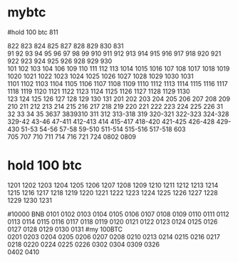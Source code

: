 # mybtc  
#hold 100   btc 811  

822 823 824 825 827 828 829 830 831   
91  92  93  94  95  96  97  98  99  910  911  912  913 914 915 916  917  918 920  921  922   923   924   925  926  928  929  930  
101  102 103  104  106  109  110  111  112   113  1014  1015  1016  107  108  1017  1018  1019  1020  1021  1022  1023  1024  1025  1026  1027   1028  1029  1030  1031  
1101  1102  1103  1104  1105 1106  1107 1108  1109  1110  1112  1113  1114  1115 1116  1117  1118  1119   1120  1121  1122  1123  1124  1125  1126  1127  1128  1129  1130  
123 124 125 126 127 128 129 130 131 
201 202 203 204 205 206 207 208 209 210 211 212 213 214 215 216 217 218 219 220 221 222 223 224 225 226 
31 32 33 34 35 3637 3839310 311 312 313-318 319 320-321 322-323 324-328 329-42 43-46 47-411 412-413 414 415-417 418-420 421-425 426-428 429-430 51-53 54-56 57-58 59-510 511-514 515-516 517-518 
603  
705 707 710 711 714 716  721  724  0802 0809

# hold 100 btc
1201  1202  1203  1204  1205  1206  1207  1208  1209  1210  1211  1212  1213  1214  1215  1216  1217  1218  1219  1220  1221  1222  1223  1224  1225  1226  1227  1228 1229 1230   1231   

#10000 BNB
0101 0102 0103 0104 0105 0106 0107 0108 0109 0110 0111  0112 0113 0114 0115 0116 0117 0118 0119 0120 0121 0122 0123 0124 0125 0126 0127 0128 0129 0130 0131 
#my 100BTC  
0201 0203 0204 0205 0206 0207 0208 0210 0213 0214 0215 0216 0217 0218 0220 0224 0225 0226 0302 0304 0309 0326  
0402     0410       
